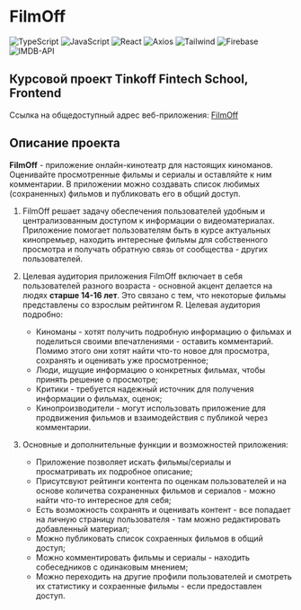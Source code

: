 # FilmOff

![TypeScript](https://img.shields.io/badge/-TypeScript-090909?style=for-the-badge&logo=typescript&logoColor=3178C6)
![JavaScript](https://img.shields.io/badge/-JavaScript-090909?style=for-the-badge&logo=javascript&logoColor=#3178C6)
![React](https://img.shields.io/badge/-React-090909?style=for-the-badge&logo=react&logoColor=#47C5FB)
![Axios](https://img.shields.io/badge/-Axios-090909?style=for-the-badge&logo=axios&logoColor=671DDF)
![Tailwind](https://img.shields.io/badge/-Tailwind-090909?style=for-the-badge&logo=tailwindcss&logoColor=#47C5FB)
![Firebase](https://img.shields.io/badge/-Firebase-090909?style=for-the-badge&logo=firebase&logoColor=#FFCB2E)
![IMDB-API](https://img.shields.io/badge/-IMDB--API-090909?style=for-the-badge&logo=IMDB&logoColor=E2B616)


## Курсовой проект Tinkoff Fintech School, Frontend

Ссылка на общедоступный адрес веб-приложения: [FilmOff](https://coursework-timhok0217-17.vercel.app/ "Добро пожаловать!")


## Описание проекта

<b>FilmOff</b> - приложение онлайн-кинотеатр для настоящих киноманов. Оценивайте просмотренные фильмы и сериалы и оставляйте к ним комментарии. В приложении можно создавать список любимых (сохраненных) фильмов и публиковать его в общий доступ.


1. FilmOff решает задачу обеспечения пользователей удобным и централизованным доступом к информации о видеоматериалах. Приложение помогает пользователям быть в курсе актуальных кинопремьер, находить интересные фильмы для собственного просмотра и получать обратную связь от сообщества - других пользователей.
2. Целевая аудитория приложения FilmOff включает в себя пользователей разного возраста - основной акцент делается на людях  <b>старше 14-16 лет</b>. Это связано с тем, что некоторые фильмы представлены со взрослым рейтингом R.
    Целевая аудитория подробно:
   -    Киноманы - хотят получить подробную информацию о фильмах и поделиться своими впечатлениями - оставить комментарий. Помимо этого они хотят найти что-то новое для просмотра, сохранять и оценивать уже просмотренное;
   -    Люди, ищущие информацию о конкретных фильмах, чтобы принять решение о просмотре;
   -    Критики - требуется надежный источник для получения информации о фильмах, оценок;
   -    Кинопроизводители - могут использовать приложение для продвижения фильмов и взаимодействия с публикой через комментарии.

3. Основные и дополнительные функции и возможностей приложения:
   
   -    Приложение позволяет искать фильмы/сериалы и просматривать их подробное описание;
   -    Присутсвуют рейтинги контента по оценкам пользователей и на основе количетва сохраненных фильмов и сериалов - можно найти что-то интересное для себя;
   -    Есть возможность сохранять и оценивать контент - все попадает на личную страницу пользователя - там можно редактировать добавленный материал;
   -    Можно публиковать список сохраенных фильмов в общий доступ;
   -    Можно комментировать фильмы и сериалы - находить собеседников с одинаковым мнением;
   -    Можно переходить на другие профили пользователей и смотреть их статистику и сохраенные фильмы - если предоставлен доступ. 
